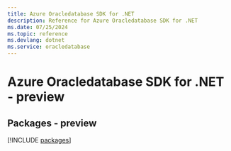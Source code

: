 ```yaml
---
title: Azure Oracledatabase SDK for .NET
description: Reference for Azure Oracledatabase SDK for .NET
ms.date: 07/25/2024
ms.topic: reference
ms.devlang: dotnet
ms.service: oracledatabase
---
```

# Azure Oracledatabase SDK for .NET - preview
## Packages - preview
[!INCLUDE [packages](oracledatabase-index.md)]